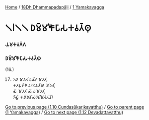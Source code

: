 
[Home](/) / [18Dh Dhammapadapāḷi](/tipitaka/18Dh.md) / [1 Yamakavagga](/tipitaka/18Dh/1.md)

# 𑁧𑁇𑁧𑁧 𑀥𑀫𑁆𑀫𑀺𑀓𑁅𑀧𑀸𑀲𑀓𑀯𑀢𑁆𑀣𑀼

### 𑀬𑀫𑀓𑀯𑀕𑁆𑀕

### 𑀥𑀫𑁆𑀫𑀺𑀓𑁅𑀧𑀸𑀲𑀓𑀯𑀢𑁆𑀣𑀼

(16.)

17. _𑀇𑀥 𑀫𑁄𑀤𑀢𑀺 𑀧𑁂𑀘𑁆𑀘 𑀫𑁄𑀤𑀢𑀺,_  
_𑀓𑀢𑀧𑀼𑀜𑁆𑀜𑁄 𑀉𑀪𑀬𑀢𑁆𑀣 𑀫𑁄𑀤𑀢𑀺;_  
_𑀲𑁄 𑀫𑁄𑀤𑀢𑀺 𑀲𑁄 𑀧𑀫𑁄𑀤𑀢𑀺,_  
_𑀤𑀺𑀲𑁆𑀯𑀸 𑀓𑀫𑁆𑀫𑀯𑀺𑀲𑀼𑀤𑁆𑀥𑀺𑀫𑀢𑁆𑀢𑀦𑁄𑁇_  


[Go to previous page (1.10 Cundasūkarikavatthu)](/tipitaka/18Dh/1/1.10.md) / [Go to parent page (1 Yamakavagga)](/tipitaka/18Dh/1.md) / [Go to next page (1.12 Devadattavatthu)](/tipitaka/18Dh/1/1.12.md)



